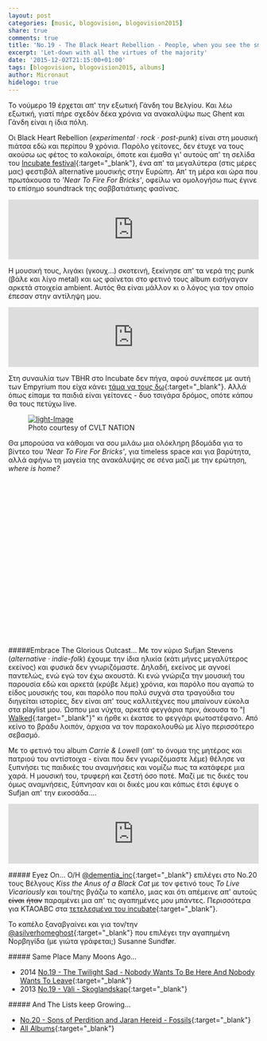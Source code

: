 ```yaml
---
layout: post
categories: [music, blogovision, blogovision2015]
share: true
comments: true
title: 'No.19 - The Black Heart Rebellion - People, when you see the smoke, do not think it is fields they&#39;re burning'
excerpt: 'Let-down with all the virtues of the majority'
date: '2015-12-02T21:15:00+01:00'
tags: [blogovision, blogovision2015, albums]
author: Micronaut
hidelogo: true
---
```

Το νούμερο 19 έρχεται απ' την εξωτική Γάνδη του Βελγίου. Και λέω εξωτική, γιατί πήρε σχεδόν δέκα χρόνια να ανακαλύψω πως Ghent και Γάνδη είναι η ίδια πόλη.

Οι Black Heart Rebellion (*experimental · rock · post-punk*) είναι στη μουσική πιάτσα εδώ και περίπου 9 χρόνια. Παρόλο γείτονες, δεν έτυχε να τους ακούσω ως φέτος το καλοκαίρι, όποτε και έμαθα γι' αυτούς απ' τη σελίδα του [Incubate festival](http://incubate.org/2015/line-up/606/the-black-heart-rebellion){:target="_blank"}, ένα απ' τα μεγαλύτερα (στις μέρες μας) φεστιβάλ alternative μουσικής στην Ευρώπη. Απ' τη μέρα και ώρα που πρωτάκουσα το *'Near To Fire For Bricks'*, οφείλω να ομολογήσω πως έγινε το επίσημο soundtrack της σαββατιάτικης φασίνας.

<iframe style="border: 0; width: 100%; height: 120px;" src="https://bandcamp.com/EmbeddedPlayer/album=2180219375/size=large/bgcol=ffffff/linkcol=0687f5/tracklist=false/artwork=small/track=1635613642/transparent=true/" seamless><a href="http://theblackheartrebellion.bandcamp.com/album/people-when-you-see-the-smoke-do-not-think-it-is-fields-theyre-burning">People, when you see the smoke, do not think it is fields they&#39;re burning by The Black Heart Rebellion</a></iframe>

Η μουσική τους, λιγάκι (γκουχ...) σκοτεινή, ξεκίνησε απ' τα νερά της punk (βάλε και λίγο metal) και ως φαίνεται στο φετινό τους album εισήγαγαν αρκετά στοιχεία ambient. Αυτός θα είναι μάλλον κι ο λόγος για τον οποίο έπεσαν στην αντίληψη μου.

<iframe style="border: 0; width: 100%; height: 120px;" src="https://bandcamp.com/EmbeddedPlayer/album=2180219375/size=large/bgcol=ffffff/linkcol=0687f5/tracklist=false/artwork=small/track=2013562482/transparent=true/" seamless><a href="http://theblackheartrebellion.bandcamp.com/album/people-when-you-see-the-smoke-do-not-think-it-is-fields-theyre-burning">People, when you see the smoke, do not think it is fields they&#39;re burning by The Black Heart Rebellion</a></iframe>

Στη συναυλία των TBHR στο Incubate δεν πήγα, αφού συνέπεσε με αυτή των Empyrium που είχα κάνει [τάμα να τους δω](/music/review/incubate-2015/){:target="_blank"}. Αλλά όπως είπαμε τα παιδιά είναι γείτονες  - δυο τσιγάρα δρόμος, οπότε κάπου θα τους πετύχω live.

<figure>
    <a href="http://www.cvltnation.com/the-black-heart-rebellion-people-when-you-see-the-smoke-do-not-think-it-is-the-fields-theyre-burning-review-stream-footage/"><img src="http://www.cvltnation.com/wp-content/uploads/2015/10/TBHR_2014_live_JanOpdekamp-1440x564_c.jpg" alt="light-Image" class="center"/></a>
    <figcaption>Photo courtesy of CVLT NATION</figcaption>
</figure>

Θα μπορούσα να κάθομαι να σου μιλάω μια ολόκληρη βδομάδα για το βίντεο του  *'Near To Fire For Bricks'*, για timeless space και για βαρύτητα, αλλά αφήνω τη μαγεία της ανακάλυψης σε σένα μαζί με την ερώτηση, *where is home?*

<div class="invisible">
<figure class="center">
	<iframe width="70%" height="320" src="about:blank" data-src="https://www.youtube.com/embed/EMS3OEa5sac" frameborder="0" allowfullscreen>&nbsp;</iframe>
</figure>
</div>

<div class="text-divider"></div>

#####Embrace The Glorious Outcast...
Με τον κύριο Sufjan Stevens (*alternative · indie-folk*) έχουμε την ίδια ηλικία (κάτι μήνες μεγαλύτερος εκείνος) και φυσικά δεν γνωριζόμαστε. Δηλαδή, εκείνος με αγνοεί παντελώς, ενώ εγώ τον έχω ακουστά. Κι ενώ γνώριζα την μουσική του παρουσία εδώ και αρκετά (κρύβε λέμε) χρόνια, και παρόλο που αγαπώ το είδος μουσικής του, και παρόλο που πολύ συχνά στα τραγούδια του διηγείται ιστορίες,  δεν είναι απ' τους καλλιτέχνες που μπαίνουν εύκολα στα playlist μου. Ώσπου μια νύχτα, αρκετά φεγγάρια πριν, άκουσα το "[I Walked](https://www.youtube.com/watch?v=bnCHT6F2BJc){:target="_blank"}" κι ήρθε κι έκατσε το φεγγάρι φωτοστέφανο. Από κείνο το βράδυ λοιπόν, άρχισα να τον παρακολουθώ με λίγο περισσότερο σεβασμό. 

Με το φετινό του album *Carrie & Lowell* (απ' το όνομα της μητέρας και πατριού του αντίστοιχα -  είναι που δεν γνωριζόμαστε λέμε) θέλησε να ξυπνήσει τις παιδικές του αναμνήσεις και νομίζω πως τα κατάφερε μια χαρά. Η μουσική του, τρυφερή και ζεστή όσο ποτέ. Μαζί με τις δικές του όμως αναμνήσεις, ξύπνησαν και οι δικές μου και κάπως έτσι έφυγε ο Sufjan απ' την εικοσάδα.... 

<iframe style="border: 0; width: 100%; height: 120px;" src="http://bandcamp.com/EmbeddedPlayer/album=4070884389/size=large/bgcol=ffffff/linkcol=0687f5/tracklist=false/artwork=small/track=2612958382/transparent=true/" seamless><a href="http://music.sufjan.com/album/carrie-lowell">Carrie &amp; Lowell by Sufjan Stevens</a></iframe>

<div class="text-divider"></div>

#####<i class="fa fa-hand-o-right"></i> Eyez Οn...
O/H [‏@dementia_inc](http://avatonkortez.blogspot.nl/2015/12/blogovision2015-to-20-dementiainc-kiss.html){:target="_blank"} επιλέγει στο Νο.20 τους Βέλγους *Kiss the Anus of a Black Cat* με τον φετινό τους *To Live Vicariously* και του/της βγάζω το καπέλο, μιας και ότι απέμεινε απ' αυτούς <s>είναι</s> <s>ήταν</s> παραμένει μια απ' τις αγαπημένες μου μπάντες. Περισσότερα για KTAOABC στα [τετελεσμένα του incubate](/music/review/incubate-2015/){:target="_blank"}.

Το καπέλο ξαναβγαίνει και για τον/την [@asilverhomeghost](http://asilverhomeghost.tumblr.com/post/134405303877/best-music-of-2015-19-susanne-sundf%C3%B8r-ten){:target="_blank"} που επιλέγει την αγαπημένη Νορβηγίδα (με γιώτα γράφεται;) Susanne Sundfør. 

#####<i class="fa fa-hand-o-right"></i> Same Place Many Moons Ago...
* 2014 [No.19 - The Twilight Sad - Nobody Wants To Be Here And Nobody Wants To Leave](/music/blogovision/blogovision2014/blogovision2014-no19/){:target="_blank"}
* 2013 [No.19 - Vàli - Skoglandskap](/music/blogovision/blogovision2013/blogovision2013-no19/){:target="_blank"}

#####<i class="fa fa-hand-o-right"></i> And The Lists keep Growing...
* [No.20 - Sons of Perdition and Jaran Hereid - Fossils](/music/blogovision/blogovision2015/blogovision2015-no20/){:target="_blank"}
* [All Albums](/music/new-albums-2015/){:target="_blank"}
